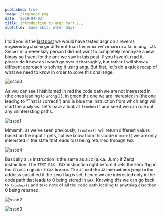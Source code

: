 ```yaml
---
published: true
image: /img/angr.png
date: '2019-04-03'
title: Introduction to angr Part 2.1
subtitle: 'Same shit, other day?'
---
```

I told you in the [last post](https://blog.notso.pro/2019-03-26-angr-introduction-part2/) we would have tested angr on a reverse engineering challenge different from the ones we've seen so far in angr_ctf. Since I'm a ~~lamer~~ lazy person I did not want to completely reanalyze a new binary so I went for the one we saw in [this](https://blog.notso.pro/2019-03-13-Enigma2017-Crackme0-writeup/) post. If you haven't read it, please do it now as I won't go over it thoroughly, but rather I will show a different approach to solving it using angr. But first, let's do a quick recap of what we need to know in order to solve this challenge.

![ssod0]({{site.baseurl}}/img/ssod0.png)

As you can see I highlighted in red the code path we are not interested in (the ones leading to `wrong()`), in green the one we are interested in (the one leading to "That is correct!") and in blue the instruction from which angr will start the analysis. Let's have a look at `fromhex()` and see if we can rule out any uninteresting paths.

![ssod1]({{site.baseurl}}/img/ssod1.png)

Mmmmh, as we've seen previously, `fromhex()` will return different values based on the input it gets, but we know from this code in `main()` we are only interested in the state that leads to 0 being returned through `EAX`:

![ssod4]({{site.baseurl}}/img/ssod4.png)

Basically a `JE` instruction is the same as a `JZ` (a.k.a. Jump if Zero) instruction. The `TEST EAX, EAX` instruction right before it sets the zero flag in the `EFLAGS` register if `EAX` is zero. The `JE` and the `JZ` instructions jump to the address specified if the zero flag is set, hence we are interested only in the code path that leads to 0 being stored in `EAX`. Knowing this we can go back to `fromhex()` and take note of all the code path leading to anything else than 0 being returned.

![ssod2]({{site.baseurl}}/img/ssod2.png)

![ssod3]({{site.baseurl}}/img/ssod3.png)